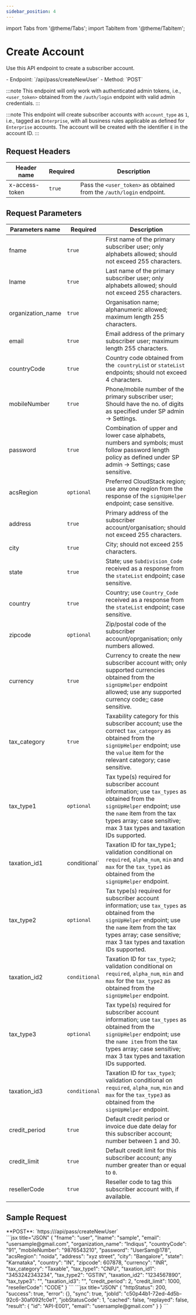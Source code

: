 ```yaml
---
sidebar_position: 4
---
```

import Tabs from '@theme/Tabs';
import TabItem from '@theme/TabItem';

# Create Account

Use this API endpoint to create a subscriber account.

<div className="custom-block-peach">
- Endpoint: `/api/pass/createNewUser` 
- Method: `POST`
</div>

:::note
This endpoint will only work with authenticated admin tokens, i.e., `<user_token>` obtained from the `/auth/login` endpoint with valid admin credentials.
:::

:::note
This endpoint will create subscriber accounts with `account_type` as `1`, i.e., tagged as `Enterprise`, with all business rules applicable as defined for `Enterprise` accounts. The account will be created with the identifier `E` in the account ID.
:::

## Request Headers

| Header name    | Required | Description                                                          |
| -------------- | -------- | -------------------------------------------------------------------- |
| x-access-token | `true`   | Pass the `<user_token>` as obtained from the `/auth/login` endpoint. |
## Request Parameters
| Parameters name   | Required      | Description                                                                                                                                                                                                                      |
| ----------------- | ------------- | -------------------------------------------------------------------------------------------------------------------------------------------------------------------------------------------------------------------------------- |
| fname             | `true`        | First name of the primary subscriber user; only alphabets allowed; should not exceed 255 characters.                                                                                                                             |
| lname             | `true`        | Last name of the primary subscriber user; only alphabets allowed; should not exceed 255 characters.                                                                                                                              |
| organization_name | `true`        | Organisation name; alphanumeric allowed; maximum length 255 characters.                                                                                                                                                          |
| email             | `true`        | Email address of the primary subscriber user; maximum length 255 characters.                                                                                                                                                     |
| countryCode       | `true`        | Country code obtained from the` countryLis`t or `stateList` endpoints; should not exceed 4 characters.                                                                                                                           |
| mobileNumber      | `true`        | Phone/mobile number of the primary subscriber user; Should have the no. of digits as specified under SP admin → Settings.                                                                                                        |
| password          | `true`        | Combination of upper and lower case alphabets, numbers and symbols; must follow password length policy as defined under SP admin → Settings; case sensitive.                                                                     |
| acsRegion         | `optional`    | Preferred CloudStack region; use any one region from the response of the `signUpHelper` endpoint; case sensitive.                                                                                                                |
| address           | `true`        | Primary address of the subscriber account/organisation; should not exceed 255 characters.                                                                                                                                        |
| city              | `true`        | City; should not exceed 255 characters.                                                                                                                                                                                          |
| state             | `true`        | State; use `Subdivision_Code` received as a response from the `stateList` endpoint; case sensitive.                                                                                                                              |
| country           | `true`        | Country; use `Country_Code` received as a response from the `stateList` endpoint; case sensitive.                                                                                                                                |
| zipcode           | `optional`    | Zip/postal code of the subscriber account/oprganisation; only numbers allowed.                                                                                                                                                   |
| currency          | `true`        | Currency to create the new subscriber account with; only supported currencies obtained from the `signUpHelper` endpoint allowed; use any supported currency code;; case sensitive.                                               |
| tax_category      | `true`        | Taxability category for this subscriber account; use the correct `tax_category` as obtained from the `signUpHelper` endpoint; use the `value` item for the relevant category; case sensitive.                                    |
| tax_type1         | `optional`    | Tax type(s) required for subscriber account information; use `tax_types` as obtained from the `signUpHelper` endpoint; use the `name` item from the tax types array; case sensitive; max 3 tax types and taxation IDs supported. |
| taxation_id1      | conditional`  | Taxation ID for tax_type1; validation conditional on `required`, `alpha_num`, `min` and `max` for the `tax_type1` as obtained from the `signUpHelper` endpoint.                                                                  |
| tax_type2         | `optional`    | Tax type(s) required for subscriber account information; use `tax_types` as obtained from the `signUpHelper` endpoint; use the `name` item from the tax types array; case sensitive; max 3 tax types and taxation IDs supported. |
| taxation_id2      | `conditional` | Taxation ID for `tax_type2`; validation conditional on `required`, `alpha_num`, `min` and `max` for the `tax_type2` as obtained from the `signUpHelper` endpoint.                                                                |
| tax_type3         | `optional`    | Tax type(s) required for subscriber account information; use `tax_types` as obtained from the `signUpHelper` endpoint; use the `name item` from the tax types array; case sensitive; max 3 tax types and taxation IDs supported. |
| taxation_id3      | `conditional` | Taxation ID for `tax_type3`; validation conditional on `required`, `alpha_num`, `min` and `max` for the `tax_type3` as obtained from the `signUpHelper` endpoint.                                                                |
| credit_period     | `true`        | Default credit period or invoice due date delay for this subscriber account; number between 1 and 30.                                                                                                                            |
| credit_limit      | `true`        | Default credit limit for this subscriber account; any number greater than or equal to `0`.                                                                                                                                       |
| resellerCode      | `true`        | Reseller code to tag this subscriber account with, if available.                                                                                                                                                                 |

## Sample Request
<div className="custom-block-green">
 **POST**: `https://<api_url>/api/pass/createNewUser`
</div>


<Tabs>
   <TabItem value="RequestBody" label="Request Body">
  ```jsx title="JSON"
{
   "fname": "user",
   "lname": "sample",
   "email": "usersample@gmail.com",
   "organization_name": “Indiqus",
   "countryCode": "91",
   "mobileNumber": "9876543210",
   "password": "UserSam@178",
   "acsRegion": "noida",
   "address": "xyz street",
   "city": "Bangalore",
   "state": "Karnataka",
   "country": "IN",
   "zipcode": 607878,
   "currency": "INR",
   "tax_category": "Taxable",
   "tax_type1": "CNPJ",
   "taxation_id1": "3453242343234",
   "tax_type2": "GSTIN",
   "taxation_id2": "1234567890",
   "tax_type3": "",
   "taxation_id3": "",
   "credit_period": 2,
   "credit_limit": 1000,
   "resellerCode": "CODE"
}
```
  </TabItem>
  <TabItem value="ResponseJSON" label="Response JSON">
      ```jsx title="JSON"
{
    "httpStatus": 200,
    "success": true,
    "error": {},
    "sync": true,
    "jobId": "c50p44b1-72ed-4d5b-92c6-30af092fc0e1",
    "jobStatusCode": 1,
    "cached": false,
    "replayed": false,
    "result": {
        "id": "API-E001",
        "email": "usersample@gmail.com"
    }
}
```
</TabItem>
</Tabs>




